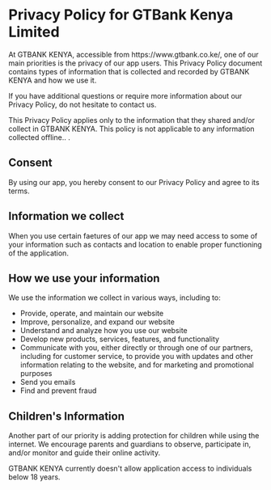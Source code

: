 <h1>Privacy Policy for GTBank Kenya Limited</h1>

<p>At GTBANK KENYA, accessible from https://www.gtbank.co.ke/, one of our main priorities is the privacy of our app users. This Privacy Policy document contains types of information that is collected and recorded by GTBANK KENYA and how we use it.</p>

<p>If you have additional questions or require more information about our Privacy Policy, do not hesitate to contact us.</p>

<p>This Privacy Policy applies only to the information that they shared and/or collect in GTBANK KENYA. This policy is not applicable to any information collected offline.. </a>.</p>

<h2>Consent</h2>

<p>By using our app, you hereby consent to our Privacy Policy and agree to its terms.</p>

<h2>Information we collect</h2>

<p>When you use certain faetures of our app we may need access to some of your information such as contacts and location to enable proper functioning of the application.</p>

<h2>How we use your information</h2>

<p>We use the information we collect in various ways, including to:</p>

<ul>
<li>Provide, operate, and maintain our website</li>
<li>Improve, personalize, and expand our website</li>
<li>Understand and analyze how you use our website</li>
<li>Develop new products, services, features, and functionality</li>
<li>Communicate with you, either directly or through one of our partners, including for customer service, to provide you with updates and other information relating to the website, and for marketing and promotional purposes</li>
<li>Send you emails</li>
<li>Find and prevent fraud</li>
</ul>


<h2>Children's Information</h2>

<p>Another part of our priority is adding protection for children while using the internet. We encourage parents and guardians to observe, participate in, and/or monitor and guide their online activity.</p>

<p>GTBANK KENYA currently doesn't allow application access to individuals below 18 years.</p>

